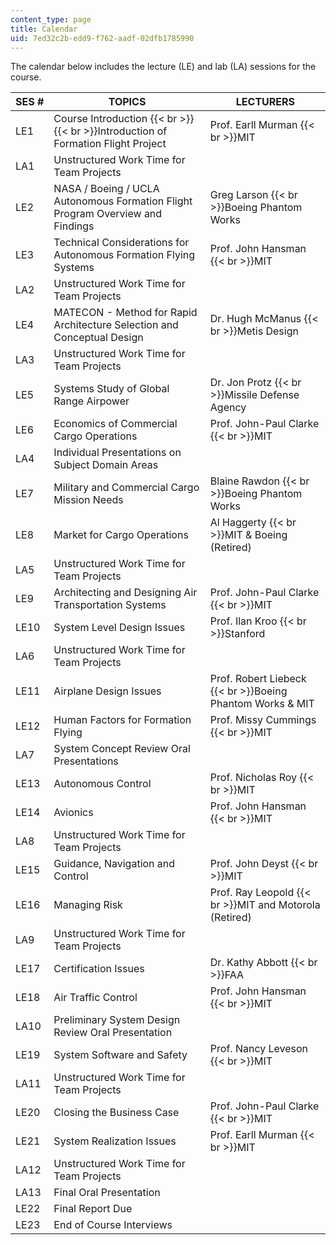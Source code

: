 ```yaml
---
content_type: page
title: Calendar
uid: 7ed32c2b-edd9-f762-aadf-02dfb1785990
---
```


The calendar below includes the lecture (LE) and lab (LA) sessions for the course.

| SES # | TOPICS | LECTURERS |
| --- | --- | --- |
| LE1 | Course Introduction  {{< br >}}  {{< br >}}Introduction of Formation Flight Project | Prof. Earll Murman  {{< br >}}MIT |
| LA1 | Unstructured Work Time for Team Projects |  |
| LE2 | NASA / Boeing / UCLA Autonomous Formation Flight Program Overview and Findings | Greg Larson  {{< br >}}Boeing Phantom Works |
| LE3 | Technical Considerations for Autonomous Formation Flying Systems | Prof. John Hansman  {{< br >}}MIT |
| LA2 | Unstructured Work Time for Team Projects |  |
| LE4 | MATECON - Method for Rapid Architecture Selection and Conceptual Design | Dr. Hugh McManus  {{< br >}}Metis Design |
| LA3 | Unstructured Work Time for Team Projects |  |
| LE5 | Systems Study of Global Range Airpower | Dr. Jon Protz  {{< br >}}Missile Defense Agency |
| LE6 | Economics of Commercial Cargo Operations | Prof. John-Paul Clarke  {{< br >}}MIT |
| LA4 | Individual Presentations on Subject Domain Areas |  |
| LE7 | Military and Commercial Cargo Mission Needs | Blaine Rawdon  {{< br >}}Boeing Phantom Works |
| LE8 | Market for Cargo Operations | Al Haggerty  {{< br >}}MIT & Boeing (Retired) |
| LA5 | Unstructured Work Time for Team Projects |  |
| LE9 | Architecting and Designing Air Transportation Systems | Prof. John-Paul Clarke  {{< br >}}MIT |
| LE10 | System Level Design Issues | Prof. Ilan Kroo  {{< br >}}Stanford |
| LA6 | Unstructured Work Time for Team Projects |  |
| LE11 | Airplane Design Issues | Prof. Robert Liebeck  {{< br >}}Boeing Phantom Works & MIT |
| LE12 | Human Factors for Formation Flying | Prof. Missy Cummings  {{< br >}}MIT |
| LA7 | System Concept Review Oral Presentations |  |
| LE13 | Autonomous Control | Prof. Nicholas Roy  {{< br >}}MIT |
| LE14 | Avionics | Prof. John Hansman  {{< br >}}MIT |
| LA8 | Unstructured Work Time for Team Projects |  |
| LE15 | Guidance, Navigation and Control | Prof. John Deyst  {{< br >}}MIT |
| LE16 | Managing Risk | Prof. Ray Leopold  {{< br >}}MIT and Motorola (Retired) |
| LA9 | Unstructured Work Time for Team Projects |  |
| LE17 | Certification Issues | Dr. Kathy Abbott  {{< br >}}FAA |
| LE18 | Air Traffic Control | Prof. John Hansman  {{< br >}}MIT |
| LA10 | Preliminary System Design Review Oral Presentation |  |
| LE19 | System Software and Safety | Prof. Nancy Leveson  {{< br >}}MIT |
| LA11 | Unstructured Work Time for Team Projects |  |
| LE20 | Closing the Business Case | Prof. John-Paul Clarke  {{< br >}}MIT |
| LE21 | System Realization Issues | Prof. Earll Murman  {{< br >}}MIT |
| LA12 | Unstructured Work Time for Team Projects |  |
| LA13 | Final Oral Presentation |  |
| LE22 | Final Report Due |  |
| LE23 | End of Course Interviews |